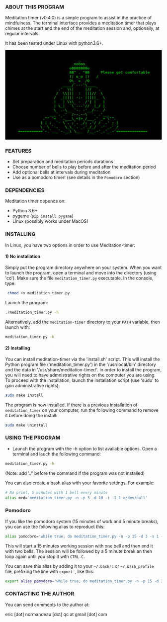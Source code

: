 ### ABOUT THIS PROGRAM

Meditation timer (v0.4.0) is a simple program to assist in the practice of
mindfulness. The terminal interface provides a meditation timer that plays chimes at the start
and the end of the meditation session and, optionally, at regular intervals.

It has been tested under Linux with python3.6+.

![Meditation Timer](data/med.png)

### FEATURES

 - Set preparation and meditation periods durations
 - Choose number of bells to play before and after the meditation period
 - Add optional bells at intervals during meditation
 - Use as a pomodoro timer! (see details in the `Pomodoro` section)

### DEPENDENCIES

Meditation timer depends on:

- Python 3.6+
- pygame (`pip install pygame`)
- Linux (possibly works under MacOS)

### INSTALLING

In Linux, you have two options in order to use Meditation-timer:

#### 1) No installation

Simply put the program directory anywhere on your system. When you want to
launch the program, open a terminal and move into the directory (using 'cd').
Make sure the file `meditation_timer.py` executable. In the console, type:

```bash
 chmod +x meditation_timer.py
```

Launch the program:

```bash
./meditation_timer.py -h
```

Alternatively, add the `meditation-timer` directory to your `PATH` variable,
then launch with:

```bash
meditation_timer.py -h
```

#### 2) Installing

You can install meditation-timer via the 'install.sh' script. This will install
the Python program file ('meditation_timer.py') in the '/usr/local/bin'
directory and the data in '/usr/share/meditation-timer/'. In order to install
the program, you will need to have admnistrative rights on the computer you are
using. To proceed with the installation, launch the installation script (use
'sudo' to gain administrative rights):

```bash
sudo make install
```

The program is now installed. If there is a previous installation of
`meditation_timer` on your computer, run the following command to remove it
before doing the install:

```bash
sudo make uninstall
```

### USING THE PROGRAM

- Launch the program with the -h option to list available options.
  Open a terminal and lauch the following command:

```bash
meditation_timer.py -h
```

(Note: add './' before the command if the program was not installed)

You can also create a bash alias with your favorite settings. For example:

```bash
# No print, 5 minutes with 1 bell every minute
alias med='meditation_timer.py -n -p 5 -d 10 -i -I 1 >/dev/null'
```

### Pomodoro

If you like the pomodoro system (15 minutes of work and 5 minute breaks), you
can use the following alias to reproduct this:

```bash
alias pomodoro='while true; do meditation_timer.py -n -p 15 -d 3 -s 1 -e 2 >/dev/null; sleep 5m; done'
```

This will start a 15 minutes working session with one bell and then end it with
two bells. The session will be followed by a 5 minute break an then loop again 
until you stop it with `CTRL-C`.

You can save this alias by adding it to your `~/.bashrc` or `~/.bash_profile`
file, prefixing the line with `export `, like this:

```bash
export alias pomodoro='while true; do meditation_timer.py -n -p 15 -d 3 -s 1 -e 2 >/dev/null; sleep 5m; done'
```

### CONTACTING THE AUTHOR

You can send comments to the author at:

eric [dot] normandeau [dot] qc at gmail [dot] com

